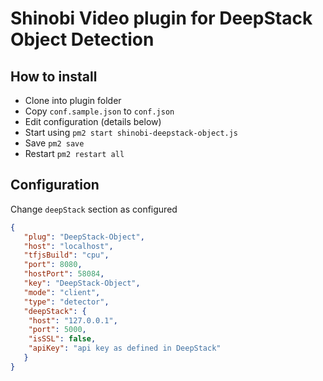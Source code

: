 # Shinobi Video plugin for DeepStack Object Detection

## How to install

- Clone into plugin folder
- Copy `conf.sample.json` to `conf.json`
- Edit configuration (details below)
- Start using `pm2 start shinobi-deepstack-object.js`
- Save `pm2 save`
- Restart `pm2 restart all`

## Configuration
Change `deepStack` section as configured

```json
{
   "plug": "DeepStack-Object",
   "host": "localhost",
   "tfjsBuild": "cpu",
   "port": 8080,
   "hostPort": 58084,
   "key": "DeepStack-Object",
   "mode": "client",
   "type": "detector",
   "deepStack": {
	"host": "127.0.0.1",
	"port": 5000,
	"isSSL": false,
	"apiKey": "api key as defined in DeepStack"
   }
}
```
